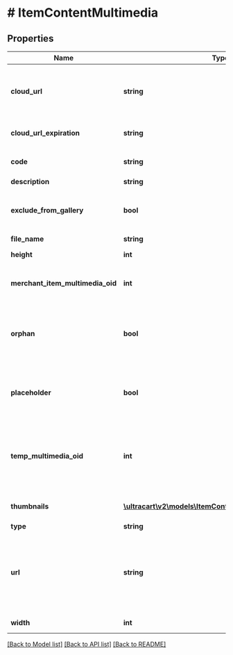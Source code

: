 # # ItemContentMultimedia

## Properties

Name | Type | Description | Notes
------------ | ------------- | ------------- | -------------
**cloud_url** | **string** | URL where the image can be downloaded from the cloud | [optional]
**cloud_url_expiration** | **string** | Expiration date of the cloud URL | [optional]
**code** | **string** | Code assigned to the file | [optional]
**description** | **string** | Description | [optional]
**exclude_from_gallery** | **bool** | True to exclude from multimedia gallery | [optional]
**file_name** | **string** | File name | [optional]
**height** | **int** | Height of the image | [optional]
**merchant_item_multimedia_oid** | **int** | Item multimedia object identifier | [optional]
**orphan** | **bool** | True if the multimedia is an orphan of the active StoreFront themes | [optional]
**placeholder** | **bool** | True if the object is a place holder that can be populated | [optional]
**temp_multimedia_oid** | **int** | Temporary multimedia object identifier assigned if uploading new multimedia | [optional]
**thumbnails** | [**\ultracart\v2\models\ItemContentMultimediaThumbnail[]**](ItemContentMultimediaThumbnail.md) | Thumbnails of this image | [optional]
**type** | **string** | Type of file | [optional]
**url** | **string** | URL to download file (on new multimedia record this can be a URL for UltraCart to fetch) | [optional]
**width** | **int** | Width of the image | [optional]

[[Back to Model list]](../../README.md#models) [[Back to API list]](../../README.md#endpoints) [[Back to README]](../../README.md)
